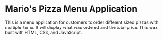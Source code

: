 # Mario's Pizza Menu Application
This is a menu application for customers to order different sized pizzas
with multiple items. It will display what was ordered and the total price.
This was built with HTML, CSS, and JavaScript.
